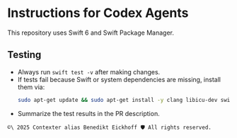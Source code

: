 # Instructions for Codex Agents

This repository uses Swift 6 and Swift Package Manager.

## Testing
- Always run `swift test -v` after making changes.
- If tests fail because Swift or system dependencies are missing, install them via:
  ```bash
  sudo apt-get update && sudo apt-get install -y clang libicu-dev swift
  ```
- Summarize the test results in the PR description.


````text
©\ 2025 Contexter alias Benedikt Eickhoff 🛡️ All rights reserved.
````

